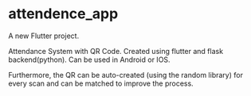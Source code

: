 # attendence_app

A new Flutter project.

Attendance System with QR Code. Created using flutter and flask backend(python). Can be used in Android or IOS.

Furthermore, the QR can be auto-created (using the random library) for every scan and can be matched to improve the process.
